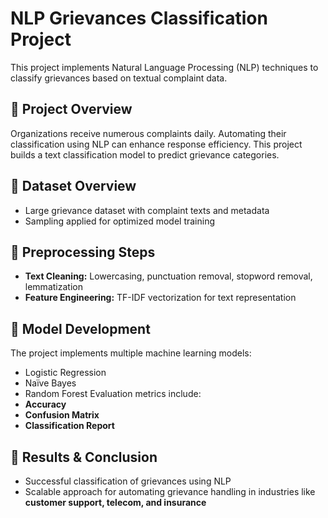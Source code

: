 # NLP Grievances Classification Project
This project implements Natural Language Processing (NLP) techniques to classify grievances based on textual complaint data.

## 🚀 Project Overview
Organizations receive numerous complaints daily. Automating their classification using NLP can enhance response efficiency. This project builds a text classification model to predict grievance categories.

## 📂 Dataset Overview
- Large grievance dataset with complaint texts and metadata
- Sampling applied for optimized model training

## 🔧 Preprocessing Steps
- **Text Cleaning:** Lowercasing, punctuation removal, stopword removal, lemmatization
- **Feature Engineering:** TF-IDF vectorization for text representation

## 🤖 Model Development
The project implements multiple machine learning models:
- Logistic Regression
- Naïve Bayes
- Random Forest
Evaluation metrics include:
- **Accuracy**
- **Confusion Matrix**
- **Classification Report**

## 🎯 Results & Conclusion
- Successful classification of grievances using NLP
- Scalable approach for automating grievance handling in industries like **customer support, telecom, and insurance**

